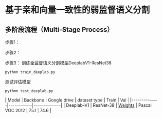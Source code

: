 # 基于亲和向量一致性的弱监督语义分割
## 多阶段流程（Multi-Stage Process）
步骤1：

步骤2：

步骤3：
训练全监督语义分割模型DeeplabV1-ResNet38
```
python train_deeplab.py
```
测试评估模型
```
python test_deeplab.py
```
| Model        | Backbone   | Google drive | dataset type | Train | Val |
|--------------|------------|--------------|
| Deeplab-V1 | ResNet-38 | [Weights](https://drive.google.com/drive/folders/1b3xzJM6TanoVfff-yIDvfoDe5MfXxKpE)  | Pascal VOC 2012 | 75.1 | 74.6 |
